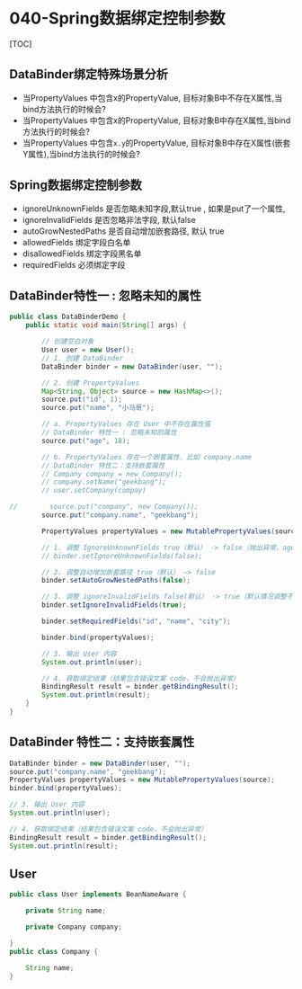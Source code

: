 # 040-Spring数据绑定控制参数

[TOC]

## DataBinder绑定特殊场景分析

- 当PropertyValues 中包含x的PropertyValue, 目标对象B中不存在X属性,当bind方法执行的时候会?
- 当PropertyValues 中包含x的PropertyValue, 目标对象B中存在X属性,当bind方法执行的时候会?
- 当PropertyValues 中包含`x.y`的PropertyValue, 目标对象B中存在X属性(嵌套Y属性),当bind方法执行的时候会?

## Spring数据绑定控制参数

- ignoreUnknownFields 是否忽略未知字段,默认true , 如果是put了一个属性, 
- ignoreInvalidFields 是否忽略非法字段, 默认false
- autoGrowNestedPaths 是否自动增加嵌套路径, 默认 true
- allowedFields 绑定字段白名单
- disallowedFields 绑定字段黑名单
- requiredFields 必须绑定字段

## DataBinder特性一 : 忽略未知的属性

```java
public class DataBinderDemo {
    public static void main(String[] args) {

        // 创建空白对象
        User user = new User();
        // 1. 创建 DataBinder
        DataBinder binder = new DataBinder(user, "");

        // 2. 创建 PropertyValues
        Map<String, Object> source = new HashMap<>();
        source.put("id", 1);
        source.put("name", "小马哥");

        // a. PropertyValues 存在 User 中不存在属性值
        // DataBinder 特性一 : 忽略未知的属性
        source.put("age", 18);

        // b. PropertyValues 存在一个嵌套属性，比如 company.name
        // DataBinder 特性二：支持嵌套属性
        // Company company = new Company();
        // company.setName("geekbang");
        // user.setCompany(compay)

//        source.put("company", new Company());
        source.put("company.name", "geekbang");

        PropertyValues propertyValues = new MutablePropertyValues(source);

        // 1. 调整 IgnoreUnknownFields true（默认） -> false（抛出异常，age 字段不存在于 User 类）
        // binder.setIgnoreUnknownFields(false);

        // 2. 调整自动增加嵌套路径 true（默认） —> false
        binder.setAutoGrowNestedPaths(false);

        // 3. 调整 ignoreInvalidFields false(默认） -> true（默认情况调整不变化，需要调增 AutoGrowNestedPaths 为 false）
        binder.setIgnoreInvalidFields(true);

        binder.setRequiredFields("id", "name", "city");

        binder.bind(propertyValues);

        // 3. 输出 User 内容
        System.out.println(user);

        // 4. 获取绑定结果（结果包含错误文案 code，不会抛出异常）
        BindingResult result = binder.getBindingResult();
        System.out.println(result);
    }
}
```

## DataBinder 特性二：支持嵌套属性

```java
DataBinder binder = new DataBinder(user, "");
source.put("company.name", "geekbang");
PropertyValues propertyValues = new MutablePropertyValues(source);
binder.bind(propertyValues);

// 3. 输出 User 内容
System.out.println(user);

// 4. 获取绑定结果（结果包含错误文案 code，不会抛出异常）
BindingResult result = binder.getBindingResult();
System.out.println(result);

```

## User

```java
public class User implements BeanNameAware {

    private String name;

    private Company company;

}
public class Company {

    String name;
}
```
